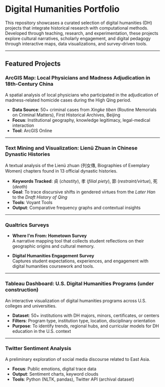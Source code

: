 # Digital Humanities Portfolio

This repository showcases a curated selection of digital humanities (DH) projects that integrate historical research with computational methods. Developed through teaching, research, and experimentation, these projects explore cultural narratives, scholarly engagement, and digital pedagogy through interactive maps, data visualizations, and survey-driven tools.

---

## Featured Projects

### ArcGIS Map: Local Physicians and Madness Adjudication in 18th-Century China  
A spatial analysis of local physicians who participated in the adjudication of madness-related homicide cases during the High Qing period.  
- **Data Source**: 50+ criminal cases from *Xingke tiben* (Routine Memorials on Criminal Matters), First Historical Archives, Beijing  
- **Focus**: Institutional geography, knowledge legitimacy, legal-medical interaction  
- **Tool**: ArcGIS Online  

---

### Text Mining and Visualization: Lienü Zhuan in Chinese Dynastic Histories  
A textual analysis of the Lienü zhuan (列女傳, Biographies of Exemplary Women) chapters found in 13 official dynastic histories.  
- **Keywords Tracked**: 貞 (*chastity*), 孝 (*filial piety*), 節 (*restraint/virtue*), 死 (*death*)  
- **Goal**: To trace discursive shifts in gendered virtues from the *Later Han* to the *Draft History of Qing*  
- **Tools**: Voyant Tools 
- **Output**: Comparative frequency graphs and contextual insights

---

### Qualtrics Surveys

- **Where I'm From: Hometown Survey**  
  A narrative mapping tool that collects student reflections on their geographic origins and cultural memory.

- **Digital Humanities Engagement Survey**  
  Captures student expectations, experiences, and engagement with digital humanities coursework and tools.

---

### Tableau Dashboard: U.S. Digital Humanities Programs (under construction) 
An interactive visualization of digital humanities programs across U.S. colleges and universities.  
- **Dataset**: 50+ institutions with DH majors, minors, certificates, or centers
- **Filters**: Program type, institution type, location, disciplinary orientation  
- **Purpose**: To identify trends, regional hubs, and curricular models for DH education in the U.S. context  

---

### Twitter Sentiment Analysis  
A preliminary exploration of social media discourse related to East Asia.  
- **Focus**: Public emotions, digital trace data  
- **Output**: Sentiment charts, keyword clouds  
- **Tools**: Python (NLTK, pandas), Twitter API (archival dataset)
